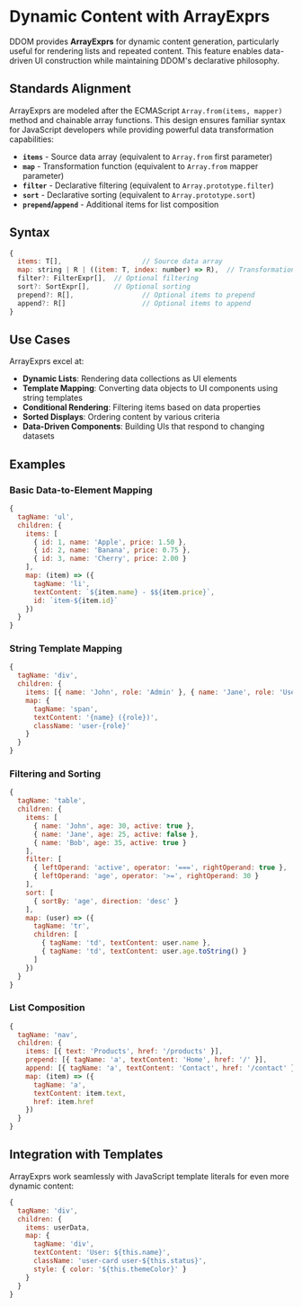 # Dynamic Content with ArrayExprs

DDOM provides **ArrayExprs** for dynamic content generation, particularly useful for rendering lists and repeated content. This feature enables data-driven UI construction while maintaining DDOM's declarative philosophy.

## Standards Alignment

ArrayExprs are modeled after the ECMAScript `Array.from(items, mapper)` method and chainable array functions. This design ensures familiar syntax for JavaScript developers while providing powerful data transformation capabilities:

* **`items`** - Source data array (equivalent to `Array.from` first parameter)
* **`map`** - Transformation function (equivalent to `Array.from` mapper parameter)
* **`filter`** - Declarative filtering (equivalent to `Array.prototype.filter`)
* **`sort`** - Declarative sorting (equivalent to `Array.prototype.sort`)
* **`prepend`/`append`** - Additional items for list composition

## Syntax

```javascript
{
  items: T[],                    // Source data array
  map: string | R | ((item: T, index: number) => R),  // Transformation
  filter?: FilterExpr[],  // Optional filtering
  sort?: SortExpr[],      // Optional sorting  
  prepend?: R[],                 // Optional items to prepend
  append?: R[]                   // Optional items to append
}
```

## Use Cases

ArrayExprs excel at:

* **Dynamic Lists**: Rendering data collections as UI elements
* **Template Mapping**: Converting data objects to UI components using string templates
* **Conditional Rendering**: Filtering items based on data properties
* **Sorted Displays**: Ordering content by various criteria
* **Data-Driven Components**: Building UIs that respond to changing datasets

## Examples

### Basic Data-to-Element Mapping

```javascript
{
  tagName: 'ul',
  children: {
    items: [
      { id: 1, name: 'Apple', price: 1.50 },
      { id: 2, name: 'Banana', price: 0.75 },
      { id: 3, name: 'Cherry', price: 2.00 }
    ],
    map: (item) => ({
      tagName: 'li',
      textContent: `${item.name} - $${item.price}`,
      id: `item-${item.id}`
    })
  }
}
```

### String Template Mapping

```javascript
{
  tagName: 'div',
  children: {
    items: [{ name: 'John', role: 'Admin' }, { name: 'Jane', role: 'User' }],
    map: { 
      tagName: 'span', 
      textContent: '{name} ({role})',
      className: 'user-{role}'
    }
  }
}
```

### Filtering and Sorting

```javascript
{
  tagName: 'table',
  children: {
    items: [
      { name: 'John', age: 30, active: true },
      { name: 'Jane', age: 25, active: false },
      { name: 'Bob', age: 35, active: true }
    ],
    filter: [
      { leftOperand: 'active', operator: '===', rightOperand: true },
      { leftOperand: 'age', operator: '>=', rightOperand: 30 }
    ],
    sort: [
      { sortBy: 'age', direction: 'desc' }
    ],
    map: (user) => ({
      tagName: 'tr',
      children: [
        { tagName: 'td', textContent: user.name },
        { tagName: 'td', textContent: user.age.toString() }
      ]
    })
  }
}
```

### List Composition

```javascript
{
  tagName: 'nav',
  children: {
    items: [{ text: 'Products', href: '/products' }],
    prepend: [{ tagName: 'a', textContent: 'Home', href: '/' }],
    append: [{ tagName: 'a', textContent: 'Contact', href: '/contact' }],
    map: (item) => ({
      tagName: 'a',
      textContent: item.text,
      href: item.href
    })
  }
}
```

## Integration with Templates

ArrayExprs work seamlessly with JavaScript template literals for even more dynamic content:

```javascript
{
  tagName: 'div',
  children: {
    items: userData,
    map: {
      tagName: 'div',
      textContent: 'User: ${this.name}',
      className: 'user-card user-${this.status}',
      style: { color: '${this.themeColor}' }
    }
  }
}
```